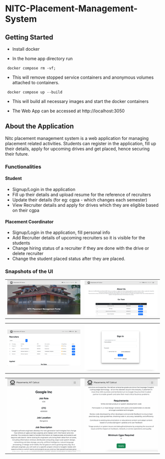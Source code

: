 # NITC-Placement-Management-System


## Getting Started

- Install docker

- In the home app directory run
```
 docker compose rm -vf;
```

- This will remove stopped service containers and anonymous volumes attached to containers.

```
 docker compose up --build
```


- This will build all necessary images and start the docker containers

- The Web App can be accessed at http://localhost:3050

## About the Application

Nitc placement management system is a web application for managing placement related activities. Students can register in the application, fill up their details, apply for upcoming drives and get placed, hence securing their future.

### Functionalities
#### Student
- Signup/Login in the application
- Fill up their details and upload resume for the reference of recruiters
- Update their details (for eg: cgpa - which changes each semester)
- View Recruiter details and apply for drives which they are eligible based on their cgpa

#### Placement Coordinator
 - Signup/Login in the application, fill personal info
 - Add Recruiter details of upcoming recruiters so it is visible for the students
 - Change hiring status of a recruiter if they are done with the drive or delete recruiter
 - Change the student placed status after they are placed.

### Snapshots of the UI

|                           |                             |
| ----------------------------------- | ----------------------------------- |
| ![Alt text](./readme-assets/readme-1-min.png "a title") | ![Alt text](./readme-assets/readme-2-min.png "a title") |

|                           |                             |
| ----------------------------------- | ----------------------------------- |
| ![Alt text](./readme-assets/readme-3-min.png "a title") | ![Alt text](./readme-assets/readme-4-min.png "a title") |

|                           |                             |
| ----------------------------------- | ----------------------------------- |
| ![Alt text](./readme-assets/readme-5-min.png "a title") | ![Alt text](./readme-assets/readme-6-min.png "a title") |



